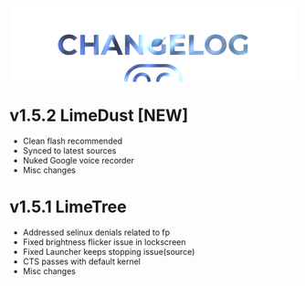 <img src="https://raw.githubusercontent.com/DroidX-UI-Devices/Official_Devices/13/banners/changelogs.png" />
 
# v1.5.2 LimeDust [NEW]

- Clean flash recommended
- Synced to latest sources
- Nuked Google voice recorder
- Misc changes

# v1.5.1 LimeTree

- Addressed selinux denials related to fp
- Fixed brightness flicker issue in lockscreen
- Fixed Launcher keeps stopping issue(source)
- CTS passes with default kernel
- Misc changes

